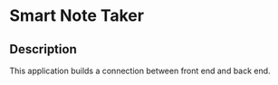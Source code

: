# Smart Note Taker

## Description
This application builds a connection between front end and back end.  
